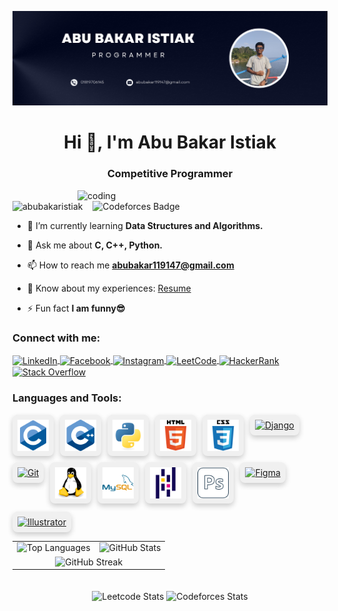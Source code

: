 ![Banner](https://github.com/abubakaristiak/abubakaristiak/blob/main/Black%20and%20%20White%20Gradient%20Personal%20LinkedIn%20Banner.png)

<h1 align="center">Hi 👋, I'm Abu Bakar Istiak</h1>
<h3 align="center">Competitive Programmer</h3>

<img align="right" alt="coding" width="400" src="https://user-images.githubusercontent.com/69011963/137184767-79a13ec7-1bb3-4341-a6da-3a149c9c159a.gif" />

<p align="left">
  <img src="https://komarev.com/ghpvc/?username=abubakaristiak&label=Profile%20views&color=0e75b6&style=flat" alt="abubakaristiak" />
  &nbsp;&nbsp;
  <img src="https://codeforces-readme-stats.vercel.app/api/badge?username=abubakar119147" alt="Codeforces Badge" />
</p>


- 🌱 I’m currently learning **Data Structures and Algorithms.**

- 💬 Ask me about **C, C++, Python.**

- 📫 How to reach me **abubakar119147@gmail.com**

- 📄 Know about my experiences: [Resume](https://github.com/abubakaristiak/abubakaristiak/blob/main/CV.pdf)
- ⚡ Fun fact **I am funny😎**




<h3 align="left">Connect with me:</h3>
<p align="left">
  <a href="https://linkedin.com/in/abubakaristiak" target="_blank" title="LinkedIn">
    <img align="center" src="https://raw.githubusercontent.com/rahuldkjain/github-profile-readme-generator/master/src/images/icons/Social/linked-in-alt.svg" alt="LinkedIn" height="30" width="40" />
  </a>
  <a href="https://fb.com/abubakaristiak" target="_blank" title="Facebook">
    <img align="center" src="https://raw.githubusercontent.com/rahuldkjain/github-profile-readme-generator/master/src/images/icons/Social/facebook.svg" alt="Facebook" height="30" width="40" />
  </a>
  <a href="https://instagram.com/abu_bakar_istiak" target="_blank" title="Instagram">
    <img align="center" src="https://raw.githubusercontent.com/rahuldkjain/github-profile-readme-generator/master/src/images/icons/Social/instagram.svg" alt="Instagram" height="30" width="40" />
  </a>
  <a href="https://leetcode.com/u/abubakaristiak/" target="_blank" title="LeetCode">
    <img align="center" src="https://cdn.iconscout.com/icon/free/png-512/free-leetcode-3521542-2944960.png?f=avif&w=256" alt="LeetCode" height="30" width="40" />
  </a>
  <a href="https://www.hackerrank.com/profile/abubakar119147" target="_blank" title="HackerRank">
    <img align="center" src="https://raw.githubusercontent.com/rahuldkjain/github-profile-readme-generator/master/src/images/icons/Social/hackerrank.svg" alt="HackerRank" height="30" width="40" />
  </a>
  <a href="https://stackoverflow.com/users/24443628/abu-bakar-istiak" target="_blank" title="Stack Overflow">
    <img align="center" src="https://raw.githubusercontent.com/rahuldkjain/github-profile-readme-generator/master/src/images/icons/Social/stack-overflow.svg" alt="Stack Overflow" height="30" width="40" />
  </a>
</p>








<h3 align="left">Languages and Tools:</h3>
<p align="left" style="display: flex; flex-wrap: wrap; gap: 10px;">

  <!-- Inline styling for each icon -->
  <img src="https://raw.githubusercontent.com/devicons/devicon/master/icons/c/c-original.svg" alt="C" width="50" height="50" style="border-radius: 8px; padding: 8px; background-color: #f0f0f0; transition: transform 0.3s, background-color 0.3s; box-shadow: 0 4px 8px rgba(0, 0, 0, 0.2);"/>
  <img src="https://raw.githubusercontent.com/devicons/devicon/master/icons/cplusplus/cplusplus-original.svg" alt="C++" width="50" height="50" style="border-radius: 8px; padding: 8px; background-color: #f0f0f0; transition: transform 0.3s, background-color 0.3s; box-shadow: 0 4px 8px rgba(0, 0, 0, 0.2);"/>
  <img src="https://raw.githubusercontent.com/devicons/devicon/master/icons/python/python-original.svg" alt="Python" width="50" height="50" style="border-radius: 8px; padding: 8px; background-color: #f0f0f0; transition: transform 0.3s, background-color 0.3s; box-shadow: 0 4px 8px rgba(0, 0, 0, 0.2);"/>
  <img src="https://raw.githubusercontent.com/devicons/devicon/master/icons/html5/html5-original-wordmark.svg" alt="HTML5" width="50" height="50" style="border-radius: 8px; padding: 8px; background-color: #f0f0f0; transition: transform 0.3s, background-color 0.3s; box-shadow: 0 4px 8px rgba(0, 0, 0, 0.2);"/>
  <img src="https://raw.githubusercontent.com/devicons/devicon/master/icons/css3/css3-original-wordmark.svg" alt="CSS3" width="50" height="50" style="border-radius: 8px; padding: 8px; background-color: #f0f0f0; transition: transform 0.3s, background-color 0.3s; box-shadow: 0 4px 8px rgba(0, 0, 0, 0.2);"/>

  <!-- For icons with links -->
  <a href="https://www.djangoproject.com/" target="_blank" rel="noreferrer">
    <img src="https://cdn.worldvectorlogo.com/logos/django.svg" alt="Django" width="50" height="50" style="border-radius: 8px; padding: 8px; background-color: #f0f0f0; transition: transform 0.3s, background-color 0.3s; box-shadow: 0 4px 8px rgba(0, 0, 0, 0.2);"/>
  </a>
  <a href="https://git-scm.com/" target="_blank" rel="noreferrer">
    <img src="https://www.vectorlogo.zone/logos/git-scm/git-scm-icon.svg" alt="Git" width="50" height="50" style="border-radius: 8px; padding: 8px; background-color: #f0f0f0; transition: transform 0.3s, background-color 0.3s; box-shadow: 0 4px 8px rgba(0, 0, 0, 0.2);"/>
  </a>
  <a href="https://www.linux.org/" target="_blank" rel="noreferrer">
    <img src="https://raw.githubusercontent.com/devicons/devicon/master/icons/linux/linux-original.svg" alt="Linux" width="50" height="50" style="border-radius: 8px; padding: 8px; background-color: #f0f0f0; transition: transform 0.3s, background-color 0.3s; box-shadow: 0 4px 8px rgba(0, 0, 0, 0.2);"/>
  </a>
  <a href="https://www.mysql.com/" target="_blank" rel="noreferrer">
    <img src="https://raw.githubusercontent.com/devicons/devicon/master/icons/mysql/mysql-original-wordmark.svg" alt="MySQL" width="50" height="50" style="border-radius: 8px; padding: 8px; background-color: #f0f0f0; transition: transform 0.3s, background-color 0.3s; box-shadow: 0 4px 8px rgba(0, 0, 0, 0.2);"/>
  </a>
  <a href="https://pandas.pydata.org/" target="_blank" rel="noreferrer">
    <img src="https://raw.githubusercontent.com/devicons/devicon/2ae2a900d2f041da66e950e4d48052658d850630/icons/pandas/pandas-original.svg" alt="Pandas" width="50" height="50" style="border-radius: 8px; padding: 8px; background-color: #f0f0f0; transition: transform 0.3s, background-color 0.3s; box-shadow: 0 4px 8px rgba(0, 0, 0, 0.2);"/>
  </a>
  <a href="https://www.photoshop.com/en" target="_blank" rel="noreferrer">
    <img src="https://raw.githubusercontent.com/devicons/devicon/master/icons/photoshop/photoshop-line.svg" alt="Photoshop" width="50" height="50" style="border-radius: 8px; padding: 8px; background-color: #f0f0f0; transition: transform 0.3s, background-color 0.3s; box-shadow: 0 4px 8px rgba(0, 0, 0, 0.2);"/>
  </a>
  <a href="https://www.figma.com/" target="_blank" rel="noreferrer">
    <img src="https://www.vectorlogo.zone/logos/figma/figma-icon.svg" alt="Figma" width="50" height="50" style="border-radius: 8px; padding: 8px; background-color: #f0f0f0; transition: transform 0.3s, background-color 0.3s; box-shadow: 0 4px 8px rgba(0, 0, 0, 0.2);"/>
  </a>
  <a href="https://www.adobe.com/in/products/illustrator.html" target="_blank" rel="noreferrer">
    <img src="https://www.vectorlogo.zone/logos/adobe_illustrator/adobe_illustrator-icon.svg" alt="Illustrator" width="50" height="50" style="border-radius: 8px; padding: 8px; background-color: #f0f0f0; transition: transform 0.3s, background-color 0.3s; box-shadow: 0 4px 8px rgba(0, 0, 0, 0.2);"/>
  </a>
  
</p>







<div align="center">
  <!-- Table to align stats -->
  <table>
    <tr>
      <td>
        <!-- Top Languages -->
        <img src="https://github-readme-stats.vercel.app/api/top-langs/?username=abubakaristiak&layout=compact&theme=radical" alt="Top Languages" width="380px" />
      </td>
      <td>
        <!-- GitHub Stats (Same Size) -->
        <img src="https://github-readme-stats.vercel.app/api?username=abubakaristiak&show_icons=true&theme=radical" alt="GitHub Stats" width="380px" />
      </td>
    </tr>
    <tr>
      <td colspan="2" align="center">
        <!-- GitHub Streak -->
        <img src="https://github-readme-streak-stats.herokuapp.com?user=abubakaristiak&theme=radical" alt="GitHub Streak" width="720px" />
      </td>
    </tr>
  </table>

  <!-- Additional Stats Section -->
  <div>
    <!-- LeetCode Stats -->
    <img src="https://leetcard.jacoblin.cool/abubakaristiak?ext=heatmap" alt="Leetcode Stats" width="720px" style="margin-top: 20px;" />
    <img src="https://codeforces-readme-stats.vercel.app/api/card?username=abubakar119147&theme=radical" alt="Codeforces Stats" width="720px" style="margin-top: 20px;" />
  </div>
</div>


